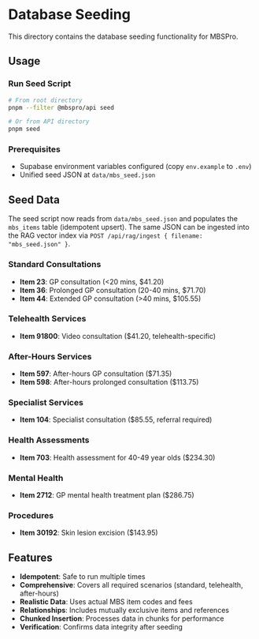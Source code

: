 # Database Seeding

This directory contains the database seeding functionality for MBSPro.

## Usage

### Run Seed Script
```bash
# From root directory
pnpm --filter @mbspro/api seed

# Or from API directory
pnpm seed
```

### Prerequisites
- Supabase environment variables configured (copy `env.example` to `.env`)
- Unified seed JSON at `data/mbs_seed.json`

## Seed Data

The seed script now reads from `data/mbs_seed.json` and populates the `mbs_items` table (idempotent upsert). The same JSON can be ingested into the RAG vector index via `POST /api/rag/ingest { filename: "mbs_seed.json" }`.

### Standard Consultations
- **Item 23**: GP consultation (<20 mins, $41.20)
- **Item 36**: Prolonged GP consultation (20-40 mins, $71.70)
- **Item 44**: Extended GP consultation (>40 mins, $105.55)

### Telehealth Services
- **Item 91800**: Video consultation ($41.20, telehealth-specific)

### After-Hours Services
- **Item 597**: After-hours GP consultation ($71.35)
- **Item 598**: After-hours prolonged consultation ($113.75)

### Specialist Services
- **Item 104**: Specialist consultation ($85.55, referral required)

### Health Assessments
- **Item 703**: Health assessment for 40-49 year olds ($234.30)

### Mental Health
- **Item 2712**: GP mental health treatment plan ($286.75)

### Procedures
- **Item 30192**: Skin lesion excision ($143.95)

## Features

- **Idempotent**: Safe to run multiple times
- **Comprehensive**: Covers all required scenarios (standard, telehealth, after-hours)
- **Realistic Data**: Uses actual MBS item codes and fees
- **Relationships**: Includes mutually exclusive items and references
- **Chunked Insertion**: Processes data in chunks for performance
- **Verification**: Confirms data integrity after seeding
